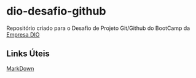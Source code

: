 # dio-desafio-github
Repositório criado para o Desafio de Projeto Git/Github do BootCamp da [Empresa DIO](https://www.dio.me)

## Links Úteis
[MarkDown](https://www.markdownguide.org/)
